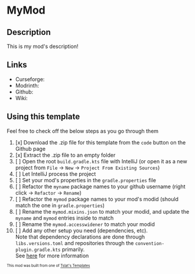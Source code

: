 # MyMod

## Description
This is my mod's description!

## Links
- Curseforge: 
- Modrinth:
- Github: 
- Wiki: 

## Using this template
Feel free to check off the below steps as you go through them
1. [x] Download the .zip file for this template from the `code` button on the Github page
2. [x] Extract the .zip file to an empty folder
3. [ ] Open the root `build.gradle.kts` file with IntelliJ (or open it as a new project from `File` -> `New` -> `Project From Existing Sources`)
4. [ ] Let IntelliJ process the project
5. [ ] Set your mod's properties in the `gradle.properties` file
6. [ ] Refactor the `myname` package names to your github username (right click -> `Refactor` -> `Rename`)
7. [ ] Refactor the `mymod` package names to your mod's modid (should match the one in `gradle.properties`)
8. [ ] Rename the `mymod.mixins.json` to match your modid, and update the `myname` and `mymod` entries inside to match
9. [ ] Rename the `mymod.accesswidener` to match your modid
10. [ ] Add any other setup you need (dependencies, etc).
    <br>
    Note that dependency declarations are done through `libs.versions.toml` and repositories through the `convention-plugin.gradle.kts` primarily.
    <br>
    See [here](https://docs.gradle.org/current/userguide/version_catalogs.html) for more information

<sub><sub>This mod was built from one of [Tslat's Templates](https://github.com/Tslat/Mod-Templates)</sub></sub>
